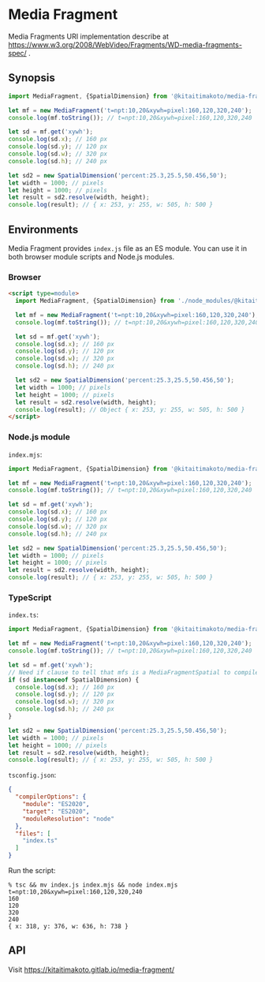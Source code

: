 Media Fragment
==============

Media Fragments URI implementation describe at https://www.w3.org/2008/WebVideo/Fragments/WD-media-fragments-spec/ .

Synopsis
--------

```javascript
import MediaFragment, {SpatialDimension} from '@kitaitimakoto/media-fragment';

let mf = new MediaFragment('t=npt:10,20&xywh=pixel:160,120,320,240');
console.log(mf.toString()); // t=npt:10,20&xywh=pixel:160,120,320,240

let sd = mf.get('xywh');
console.log(sd.x); // 160 px
console.log(sd.y); // 120 px
console.log(sd.w); // 320 px
console.log(sd.h); // 240 px

let sd2 = new SpatialDimension('percent:25.3,25.5,50.456,50');
let width = 1000; // pixels
let height = 1000; // pixels
let result = sd2.resolve(width, height);
console.log(result); // { x: 253, y: 255, w: 505, h: 500 }
```

Environments
------------

Media Fragment provides `index.js` file as an ES module. You can use it in both browser module scripts and Node.js modules.

### Browser ###

```html
<script type=module>
  import MediaFragment, {SpatialDimension} from './node_modules/@kitaitimakoto/media-fragment/index.js';

  let mf = new MediaFragment('t=npt:10,20&xywh=pixel:160,120,320,240');
  console.log(mf.toString()); // t=npt:10,20&xywh=pixel:160,120,320,240

  let sd = mf.get('xywh');
  console.log(sd.x); // 160 px
  console.log(sd.y); // 120 px
  console.log(sd.w); // 320 px
  console.log(sd.h); // 240 px

  let sd2 = new SpatialDimension('percent:25.3,25.5,50.456,50');
  let width = 1000; // pixels
  let height = 1000; // pixels
  let result = sd2.resolve(width, height);
  console.log(result); // Object { x: 253, y: 255, w: 505, h: 500 }
</script>
```

### Node.js module ###

`index.mjs`:

```javascript
import MediaFragment, {SpatialDimension} from '@kitaitimakoto/media-fragment';

let mf = new MediaFragment('t=npt:10,20&xywh=pixel:160,120,320,240');
console.log(mf.toString()); // t=npt:10,20&xywh=pixel:160,120,320,240

let sd = mf.get('xywh');
console.log(sd.x); // 160 px
console.log(sd.y); // 120 px
console.log(sd.w); // 320 px
console.log(sd.h); // 240 px

let sd2 = new SpatialDimension('percent:25.3,25.5,50.456,50');
let width = 1000; // pixels
let height = 1000; // pixels
let result = sd2.resolve(width, height);
console.log(result); // { x: 253, y: 255, w: 505, h: 500 }
```

### TypeScript ###

`index.ts`:

```typescript
import MediaFragment, {SpatialDimension} from '@kitaitimakoto/media-fragment';

let mf = new MediaFragment('t=npt:10,20&xywh=pixel:160,120,320,240');
console.log(mf.toString()); // t=npt:10,20&xywh=pixel:160,120,320,240

let sd = mf.get('xywh');
// Need if clause to tell that mfs is a MediaFragmentSpatial to compiler
if (sd instanceof SpatialDimension) {
  console.log(sd.x); // 160 px
  console.log(sd.y); // 120 px
  console.log(sd.w); // 320 px
  console.log(sd.h); // 240 px
}

let sd2 = new SpatialDimension('percent:25.3,25.5,50.456,50');
let width = 1000; // pixels
let height = 1000; // pixels
let result = sd2.resolve(width, height);
console.log(result); // { x: 253, y: 255, w: 505, h: 500 }
```

`tsconfig.json`:

```json
{
  "compilerOptions": {
    "module": "ES2020",
    "target": "ES2020",
    "moduleResolution": "node"
  },
  "files": [
    "index.ts"
  ]
}
```

Run the script:

    % tsc && mv index.js index.mjs && node index.mjs
    t=npt:10,20&xywh=pixel:160,120,320,240
    160
    120
    320
    240
    { x: 318, y: 376, w: 636, h: 738 }

API
----

Visit https://kitaitimakoto.gitlab.io/media-fragment/
